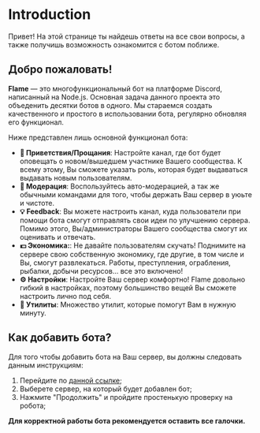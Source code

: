 # Introduction

Привет! На этой странице ты найдешь ответы на все свои вопросы, а также получишь возможность ознакомится с ботом поближе.

## Добро пожаловать!

**Flame** — это многофункциональный бот на платформе Discord, написанный на Node.js. Основная задача данного проекта это объеденить десятки ботов в одного. Мы стараемся создать качественного и простого в использовании бота, регулярно обновляя его функционал.

Ниже представлен лишь основной функционал бота:

* **👋 Приветствия/Прощания**: Настройте канал, где бот будет оповещать о новом/вышедшем участнике Вашего сообщества. К всему этому, Вы сможете указать роль, которая будет выдаваться выдавать новым пользователям.
* **🔧 Модерация**: Воспользуйтесь авто-модерацией, а так же обычными командами для того, чтобы держать Ваш сервер в уюьте и чистоте.
* **💡 Feedback**: Вы можете настроить канал, куда пользователи при помощи бота смогут отправлять свои идеи по улучшению сервера. Помимо этого, Вы/администраторы Вашего сообщества смогут их оценивать и отвечать.
* **💵 Экономика:**: Не давайте пользователям скучать! Поднимите на сервере свою собственную экономику, где другие, в том числе и Вы, смогут развлекаться. Работы, преступления, ограбления, рыбалки, добычи ресурсов... все это включено!
* **⚙️ Настройки**: Настройте Ваш сервер комфортно! Flame довольно гибкий в настройках, поэтому большинство вещей Вы сможете настроить лично под себя.
* **🔗 Утилиты**: Множество утилит, которые помогут Вам в нужную минуту.

## Как добавить бота?
Для того чтобы добавить бота на Ваш сервер, вы должны следовать данным инструкциям:
    
1. Перейдите по [данной ссылке](https://discord.com/oauth2/authorize?client_id=681096280193368073&permissions=8&scope=bot%20applications.commands);
2. Выберете сервер, на который будет добавлен бот;
3. Нажмите "Продолжить" и пройдите простенькую проверку на робота;

**Для корректной работы бота рекомендуется оставить все галочки.**

